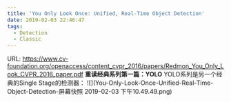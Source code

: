 ```yaml
---
title: 'You Only Look Once: Unified, Real-Time Object Detection'
date: 2019-02-03 22:46:47
tags:
  - Detection
  - Classic
---
```

URL: https://www.cv-foundation.org/openaccess/content_cvpr_2016/papers/Redmon_You_Only_Look_CVPR_2016_paper.pdf
**重读经典系列第一篇：YOLO**
YOLO系列是另一个经典的Single Stage的检测器：
![](You-Only-Look-Once-Unified-Real-Time-Object-Detection-屏幕快照 2019-02-03 下午10.49.49.png)
